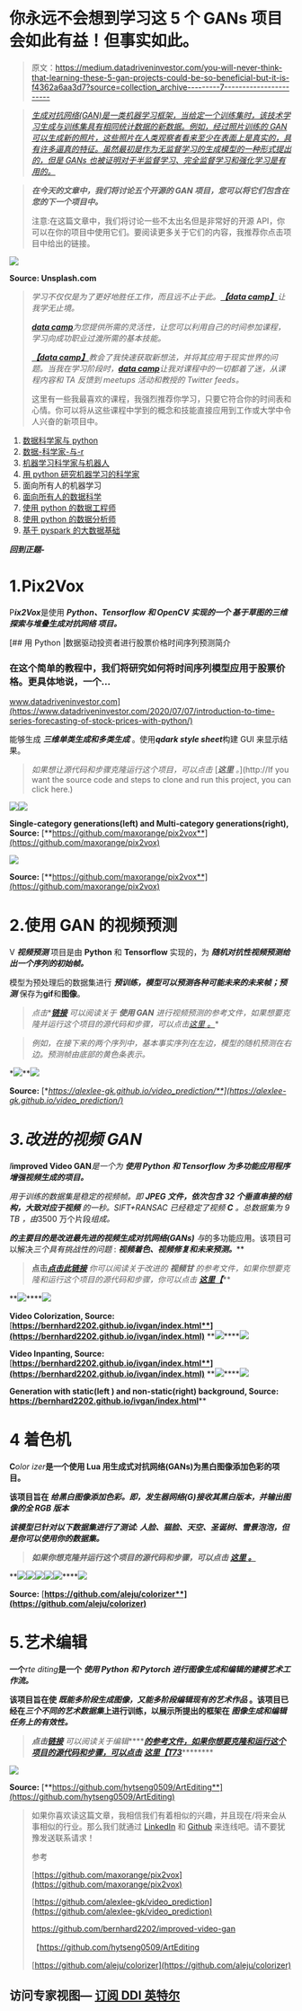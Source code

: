 # 你永远不会想到学习这 5 个 GANs 项目会如此有益！但事实如此。

> 原文：<https://medium.datadriveninvestor.com/you-will-never-think-that-learning-these-5-gan-projects-could-be-so-beneficial-but-it-is-f4362a6aa3d7?source=collection_archive---------7----------------------->

> [*生成对抗网络(GAN)是一类机器学习框架，当给定一个训练集时，该技术学习生成与训练集具有相同统计数据的新数据。例如，经过照片训练的 GAN 可以生成新的照片，这些照片在人类观察者看来至少在表面上是真实的，具有许多逼真的特征。虽然最初是作为无监督学习的生成模型的一种形式提出的，但是 GANs 也被证明对于半监督学习、完全监督学习和强化学习是有用的。*](https://en.wikipedia.org/wiki/Generative_adversarial_network)

> ***在今天的文章中，我们将讨论五个开源的 GAN 项目，您可以将它们包含在您的下一个项目中。***
> 
> 注意:在这篇文章中，我们将讨论一些不太出名但是非常好的开源 API，你可以在你的项目中使用它们。要阅读更多关于它们的内容，我推荐你点击项目中给出的链接。

![](img/dccb9ee7d076851cf813360598911b16.png)

**Source: Unsplash.com**

> *学习不仅仅是为了更好地胜任工作，而且远不止于此。*[***【data camp】***](https://datacamp.pxf.io/x9nmvv)*让我学无止境。*
> 
> [***data camp***](https://datacamp.pxf.io/x9nmvv)*为您提供所需的灵活性，让您可以利用自己的时间参加课程，学习向成功职业过渡所需的基本技能。*
> 
> [***【data camp】***](https://datacamp.pxf.io/x9nmvv)*教会了我快速获取新想法，并将其应用于现实世界的问题。当我在学习阶段时，*[***data camp***](https://datacamp.pxf.io/x9nmvv)*让我对课程中的一切都着了迷，从课程内容和 TA 反馈到 meetups 活动和教授的 Twitter feeds。*
> 
> 这里有一些我最喜欢的课程，我强烈推荐你学习，只要它符合你的时间表和心情。你可以将从这些课程中学到的概念和技能直接应用到工作或大学中令人兴奋的新项目中。

1.  [数据科学家与 python](https://datacamp.pxf.io/LPDqQZ)
2.  [数据-科学家-与-r](https://datacamp.pxf.io/MXQxrJ)
3.  [机器学习科学家与机器人](https://datacamp.pxf.io/DVLg4j)
4.  [用 python 研究机器学习的科学家](https://datacamp.pxf.io/9WePXW)
5.  面向所有人的机器学习
6.  [面向所有人的数据科学](https://datacamp.pxf.io/15bLmd)
7.  [使用 python 的数据工程师](https://datacamp.pxf.io/jW13ve)
8.  [使用 python 的数据分析师](https://datacamp.pxf.io/kjR3mz)
9.  [基于 pyspark 的大数据基础](https://datacamp.pxf.io/e4RM6r)

***回到正题-***

# 1.Pix2Vox

P***ix2Vox***是使用 ***Python、Tensorflow 和 OpenCV 实现的一个 ***基于草图的三维探索与堆叠生成对抗网络*** 项目。***

[](https://www.datadriveninvestor.com/2020/07/07/introduction-to-time-series-forecasting-of-stock-prices-with-python/) [## 用 Python |数据驱动投资者进行股票价格时间序列预测简介

### 在这个简单的教程中，我们将研究如何将时间序列模型应用于股票价格。更具体地说，一个…

www.datadriveninvestor.com](https://www.datadriveninvestor.com/2020/07/07/introduction-to-time-series-forecasting-of-stock-prices-with-python/) 

能够生成 ***三维单类生成和多类生成*** 。使用***qdark style sheet***构建 GUI 来显示结果。

> *如果想让源代码和步骤克隆运行这个项目，可以点击* [***这里*** *。*](http://If you want the source code and steps to clone and run this project, you can click here.)

![](img/67e7c1053f0266ebe49ae4a167d5d558.png)![](img/84e75a2a854e03e304907616214df9bd.png)

**Single-category generations(left) and Multi-category generations(right), Source:** [**https://github.com/maxorange/pix2vox**](https://github.com/maxorange/pix2vox)

![](img/bdff0d5f51cb7582aee2b20b45fd7043.png)

**Source:** [**https://github.com/maxorange/pix2vox**](https://github.com/maxorange/pix2vox)

# 2.使用 GAN 的视频预测

V ***视频预测*** 项目是由 **Python** 和 **Tensorflow** 实现的，为 ***随机对抗性视频预测给出一个序列的初始帧。***

模型为预处理后的数据集进行 ***预训练，模型可以预测各种可能未来的未来帧；预测*** 保存为**gif**和**图像**。

> *点击**[***链接***](https://arxiv.org/abs/1804.01523) *可以阅读关于* ***使用 GAN*** *进行视频预测的参考文件，如果想要克隆并运行这个项目的源代码和步骤，可以点击*[*这里* *。*](https://github.com/alexlee-gk/video_prediction)*

> *例如，在接下来的两个序列中，基本事实序列在左边，模型的随机预测在右边。预测帧由底部的黄色条表示。*

*![](img/0b0820c2738d550184268582c96b6e1f.png)**![](img/cdde912a04b9aef60e43b158a9a45efa.png)

**Source:** [**https://alexlee-gk.github.io/video_prediction/**](https://alexlee-gk.github.io/video_prediction/)* 

# *3.改进的视频 GAN*

*I***improved Video GAN***是一个为 ***使用 Python 和 Tensorflow 为多功能应用程序增强视频生成的项目。****

*用于训练的数据集是稳定的视频帧。即 ***JPEG 文件，依次包含 32 个垂直串接的结构，大致对应于视频*** 的一秒。SIFT+RANSAC 已经稳定了视频 ***C*** 。总数据集为 *9 TB* ，由*3500 万个片段*组成。*

****的主要目的是改进最先进的视频生成对抗网络(GANs)*** 与*的多功能应用。该项目可以解决*三个具有挑战性的问题* : ***视频着色、视频修复和未来预测。*****

> **点击**[***点击此链接***](https://arxiv.org/abs/1711.11453) *你可以阅读关于改进的* ***视频甘*** *的参考文件，如果你想要克隆和运行这个项目的源代码和步骤，你可以点击* [***这里【***](https://github.com/bernhard2202/improved-video-gan)**

**![](img/979957ef54b91f8364e497cc3074d14d.png)****![](img/a584042c7430e3126b08da5e69494aea.png)

**Video Colorization, Source:** [**https://bernhard2202.github.io/ivgan/index.html**](https://bernhard2202.github.io/ivgan/index.html)** **![](img/6c0f77a1e1b57085769b8aadce497c0f.png)****![](img/dad74102b200172be7ce48061181e699.png)

**Video Inpanting, Source:** [**https://bernhard2202.github.io/ivgan/index.html**](https://bernhard2202.github.io/ivgan/index.html)** **![](img/a7b496b0cc102c00770c15620f4132db.png)****![](img/e61386b85b69cb30600fd3e92fef8572.png)

**Generation with static(left ) and non-static(right) background, Source: https://bernhard2202.github.io/ivgan/index.html**** 

# **4 着色机**

**C***olor izer***是一个使用 Lua 用生成式对抗网络(GANs)为黑白图像添加色彩的项目。**

**该项目旨在 ***给黑白图像添加色彩。即，发生器网络(G)接收其黑白版本，并输出图像的全 RGB 版本*****

***该模型已针对以下数据集进行了测试:* ***人脸、猫脸、天空、圣诞树、雪景泡泡，但是你可以使用你的数据集。*****

> ***如果你想克隆并运行这个项目的源代码和步骤，可以点击* [***这里*** *。*](https://github.com/aleju/colorizer)**

**![](img/ca9be0ad353b854fc4e84e76628dcb99.png)****![](img/95bc4f02d3b70bdfb6a33f031bf17dc5.png)****![](img/9869236b41206e99cabd3adfd8676e6e.png)****![](img/8d8037c1bbbef6d745f70671a07802f0.png)****![](img/01a6b2f0cf79900f0defebb8b7a84935.png)****![](img/2b628f049bc5416e614b59ed92b7ce82.png)

**Source:** [**https://github.com/aleju/colorizer**](https://github.com/aleju/colorizer)** 

# **5.艺术编辑**

**一个***rte diting***是一个 ***使用 Python 和 Pytorch 进行图像生成和编辑的建模艺术工作流。*****

**该项目旨在使 ***既能多阶段生成图像，又能多阶段编辑现有的艺术作品*** 。该项目已经在*三个不同的艺术数据集*上进行训练，以展示所提出的框架在 ***图像生成和编辑任务上的有效性。*****

> ***点击**[***链接***](https://arxiv.org/pdf/2007.07238.pdf) *可以阅读关于编辑******[***的参考文件，如果你想要克隆和运行这个项目的源代码和步骤，可以点击***](https://arxiv.org/pdf/2007.07238.pdf) **[***这里【T73***](https://github.com/hytseng0509/ArtEditing)**********

![](img/9dce1bc1721168181ee4858e4f0a93e4.png)

**Source:** [**https://github.com/hytseng0509/ArtEditing**](https://github.com/hytseng0509/ArtEditing)

> 如果你喜欢读这篇文章，我相信我们有着相似的兴趣，并且现在/将来会从事相似的行业。那么我们就通过 [LinkedIn](https://www.linkedin.com/in/mrinal-walia-b0981b158/) 和 [Github](https://github.com/abhiwalia15) 来连线吧。请不要犹豫发送联系请求！
> 
> 参考
> 
> [https://github.com/maxorange/pix2vox](https://github.com/maxorange/pix2vox)
> 
> [https://github.com/alexlee-gk/video_prediction](https://github.com/alexlee-gk/video_prediction)
> 
> https://github.com/bernhard2202/improved-video-gan
> 
> 【https://github.com/hytseng0509/ArtEditing 
> 
> [https://github.com/aleju/colorizer](https://github.com/aleju/colorizer)

## 访问专家视图— [订阅 DDI 英特尔](https://datadriveninvestor.com/ddi-intel)
